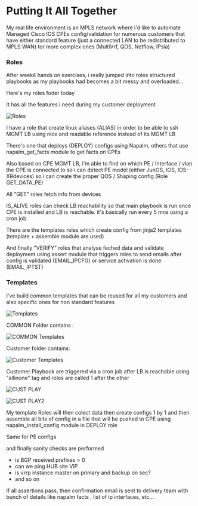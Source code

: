 # Putting It All Together

My real life environment is an MPLS network where i'd like to automate Managed Cisco IOS CPEs config/validation for numerous customers that have either standard feature (just a connected LAN to be redistributed to MPLS WAN) tor more complex ones (MultiVrf, QOS, Netflow, IPsla)



### Roles

After week4 hands on exercises, i really jumped into roles structured playbooks as my playbooks had becomes a bit messy and overloaded...


Here's my roles foder today

It has all the features i need during my customer deployment

![Roles](screens/Roles.png)

I have a role that create linux aliases (ALIAS) in order to be able to ssh MGMT LB using nice and readable reference instead of its MGMT LB

There's one that deploys (DEPLOY) configs using Napalm, others that use napalm_get_facts module to get facts on CPEs

Also based on CPE MGMT LB, i'm able to find on which PE / Interface / vlan the CPE is connected to so i can detect PE model (either JunOS, IOS, IOS-XRdevices) so i can create the proper QOS / Shaping config (Role GET_DATA_PE)

All "GET" roles fetch info from devices

IS_ALIVE roles can check LB reachability so that main playbook is run once CPE is installed and LB is reachable. it's basically run every 5 mns using a cron job.

There are the templates roles which create config from jinja2 templates (template + assemble module are used)

And finally "VERIFY" roles that analyse feched data and validate deployment using assert module that triggers roles to send emails after config is validated (EMAIL_IPCFG) or service activation is done (EMAIL_IPTST)

### Templates

I've build common templates that can be reused for all my customers and also specific ones for non standard features

![Templates](screens/Templates.png)




COMMON Folder contains :


![COMMON Templates](screens/COMMON_templates.png)


Customer folder contains:


![Customer Templates](screens/Template_AXA.png)




Customer Playbook are triggered via a cron job after LB is reachable using "allinone" tag and roles are called 1 after the other

![CUST PLAY](screens/PLAY_CUST.png)

![CUST PLAY2](screens/PLAY_CUST2.png)


My template Roles will then colect data then create configs 1 by 1 and then assemble all bits of config in a file that will be pushed to CPE using napalm_install_config module in DEPLOY role

Same for PE configs


and finally sanity checks are performed
- is BGP received prefixes > 0
- can we ping HUB site VIP
- is vrrp instance master on primary and backup on sec?
- and so on


If all assertions pass, then confirmation email is sent to delivery team with bunch of details like napalm facts , list of ip interfaces, etc...
